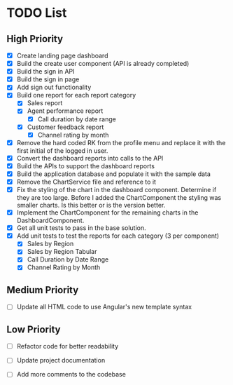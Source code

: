 # TODO List

## High Priority
- [x] Create landing page dashboard
- [x] Build the create user component (API is already completed)
- [x] Build the sign in API
- [x] Build the sign in page
- [x] Add sign out functionality
- [x] Build one report for each report category
  - [x] Sales report
  - [x] Agent performance report
    - [x] Call duration by date range
  - [x] Customer feedback report
    - [x] Channel rating by month
- [x] Remove the hard coded RK from the profile menu and replace it with the first initial of the logged in user.
- [x] Convert the dashboard reports into calls to the API
- [x] Build the APIs to support the dashboard reports
- [x] Build the application database and populate it with the sample data
- [x] Remove the ChartService file and reference to it
- [x] Fix the styling of the chart in the dashboard component. Determine if they are too large. Before I added the ChartComponent the styling was smaller charts. Is this better
      or is the version better.
- [x] Implement the ChartComponent for the remaining charts in the DashboardComponent. 
- [x] Get all unit tests to pass in the base solution.
- [x] Add unit tests to test the reports for each category (3 per component)
  - [x] Sales by Region
  - [x] Sales by Region Tabular 
  - [x] Call Duration by Date Range
  - [x] Channel Rating by Month

## Medium Priority
- [ ] Update all HTML code to use Angular's new template syntax

## Low Priority
- [ ] Refactor code for better readability
- [ ] Update project documentation
- [ ] Add more comments to the codebase

